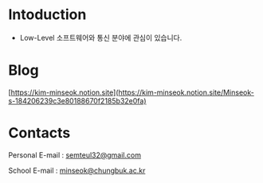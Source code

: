 # Intoduction
* Low-Level 소프트웨어와 통신 분야에 관심이 있습니다.

# Blog

[https://kim-minseok.notion.site](https://kim-minseok.notion.site/Minseok-s-184206239c3e80188670f2185b32e0fa)

# Contacts

Personal E-mail : <semteul32@gmail.com>

School E-mail : <minseok@chungbuk.ac.kr>
